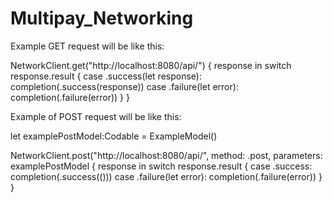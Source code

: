 # Multipay_Networking

Example GET request will be like this:

NetworkClient.get("http://localhost:8080/api/") { response in
  switch response.result {
      case .success(let response):
        completion(.success(response))
      case .failure(let error):
        completion(.failure(error))
      }
}

Example of POST request will be like this:

let examplePostModel:Codable = ExampleModel()

NetworkClient.post("http://localhost:8080/api/", method: .post, parameters: examplePostModel { response in
      switch response.result {
      case .success:
        completion(.success(()))
      case .failure(let error):
        completion(.failure(error))
      }
}
